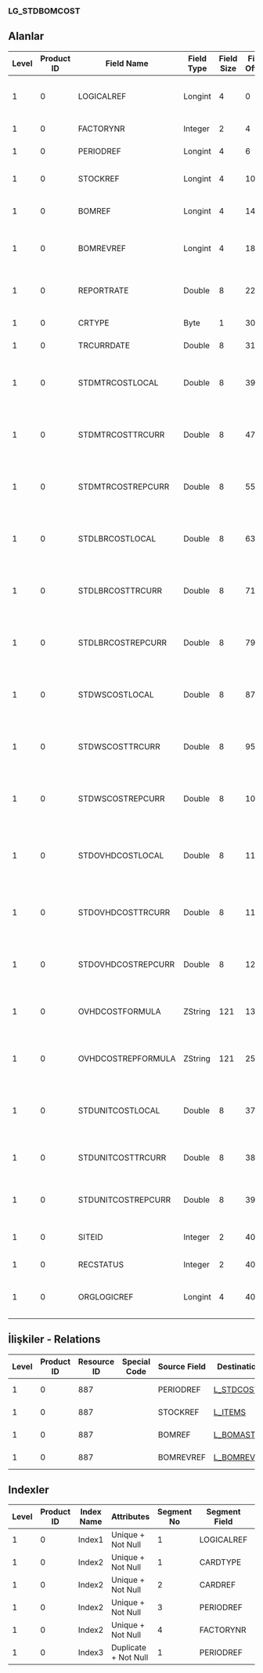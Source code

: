 ### LG_STDBOMCOST

## Alanlar

**Level**|**Product ID**|**Field Name**|**Field Type**|**Field Size**|**Field Offset**|**Türkçe Açıklama**|**Expression**
-----|-----|-----|-----|-----|-----|-----|-----
1|0|LOGICALREF|Longint|4|0|Standart reçete maliyeti log. Ref.|Standart BOM Cost Logical Reference
1|0|FACTORYNR|Integer|2|4|Fabrika Numarası|Plant Number
1|0|PERIODREF|Longint|4|6|Periyot ref.|Period Reference
1|0|STOCKREF|Longint|4|10|Malzeme Kartı Referansı|Item Card Reference
1|0|BOMREF|Longint|4|14|Ürün Reçetesi Referansı|BOM Reference
1|0|BOMREVREF|Longint|4|18|Ürün Reçetesi Revizyonu Referansı|BOM Revision Reference
1|0|REPORTRATE|Double|8|22|RD Kuru|Reporting Currency Exchange Rate
1|0|CRTYPE|Byte|1|30|Kullanımda Değil|NOT IN USE
1|0|TRCURRDATE|Double|8|31|Kullanımda Değil|NOT IN USE
1|0|STDMTRCOSTLOCAL|Double|8|39|Standart malzeme maliyeti (yerel para birimi)|Standart Material Cost (Local Currency)
1|0|STDMTRCOSTTRCURR|Double|8|47|Standart malzeme maliyeti (İD)|Standart Material Cost (Transaction Currency)
1|0|STDMTRCOSTREPCURR|Double|8|55|Standart malzeme maliyeti (RD)|Standart Material Cost (Reporting Currency)
1|0|STDLBRCOSTLOCAL|Double|8|63|Standart çalışan maliyeti (yerel para birimi)|Standart Employee Cost (Local Currency)
1|0|STDLBRCOSTTRCURR|Double|8|71|Standart çalışan maliyeti (İD)|Standart Employee Cost (Transaction Currency)
1|0|STDLBRCOSTREPCURR|Double|8|79|Standart çalışan maliyeti (RD)|Standart Employee Cost (Reporting Currency)
1|0|STDWSCOSTLOCAL|Double|8|87|Standart iş istasyonu maliyeti (yerel para birimi)|Standart Workstation Cost (Local Currency)
1|0|STDWSCOSTTRCURR|Double|8|95|Standart iş istasyonu maliyeti (İD)|Standart Workstation Cost (Transaction Currency)
1|0|STDWSCOSTREPCURR|Double|8|103|Standart iş istasyonu maliyeti (RD)|Standart Workstation Cost (Reporting Currency)
1|0|STDOVHDCOSTLOCAL|Double|8|111|Standart genel gider maliyeti (yerel para birimi)|Standart Overhead Cost (Local Currency)
1|0|STDOVHDCOSTTRCURR|Double|8|119|Standart genel gider maliyeti (İD)|Standart Overhead Cost (Transaction Currency)
1|0|STDOVHDCOSTREPCURR|Double|8|127|Standart genel gider maliyeti (RD)|Standart Overhead Cost (Reporting Currency)
1|0|OVHDCOSTFORMULA|ZString|121|135|Genel gider maliyet formülü|Overhead Cost Formula
1|0|OVHDCOSTREPFORMULA|ZString|121|256|Genel gider maliyet formülü (RD)|Overhead Cost Formula (Reporting Currency)
1|0|STDUNITCOSTLOCAL|Double|8|377|Standart birim maliyeti (yerel para birimi)|Standart Unit Cost (Local Currency)
1|0|STDUNITCOSTTRCURR|Double|8|385|Standart birim maliyeti (İD)|Standart Unit Cost (Transaction Currency)
1|0|STDUNITCOSTREPCURR|Double|8|393|Standart birim maliyeti (RD)|Standart Unit Cost (Reporting Currency)
1|0|SITEID|Integer|2|401|Veri Merkezi|Data Processing Site
1|0|RECSTATUS|Integer|2|403|Kayıt Durumu|Record Status
1|0|ORGLOGICREF|Longint|4|405|Orijinal Kayıt Log. Ref.|Original Record Logical Reference

## İlişkiler - Relations
**Level**|**Product ID**|**Resource ID**|**Special Code**|**Source Field**|**Destination Table**|**Destination Field**|**Relation Type**|**Extra Condition**
-----|-----|-----|-----|-----|-----|-----|-----|-----
1|0|887||PERIODREF|[L_STDCOSTPERIOD](../LG_STDCOSTPERIOD "L_STDCOSTPERIOD")|LOGICALREF|one-to-one|
1|0|887||STOCKREF|[L_ITEMS](../LG_ITEMS "L_ITEMS")|LOGICALREF|one-to-one|
1|0|887||BOMREF|[L_BOMASTER](../LG_BOMASTER "L_BOMASTER")|LOGICALREF|one-to-one|
1|0|887||BOMREVREF|[L_BOMREVSN](../LG_BOMREVSN "L_BOMREVSN")|LOGICALREF|one-to-one|

## Indexler
**Level**|**Product ID**|**Index Name**|**Attributes**|**Segment No**|**Segment Field**|**Sense**
-----|-----|-----|-----|-----|-----|-----
1|0|Index1|Unique + Not Null|1|LOGICALREF|Ascending
1|0|Index2|Unique + Not Null|1|CARDTYPE|Ascending
1|0|Index2|Unique + Not Null|2|CARDREF|Ascending
1|0|Index2|Unique + Not Null|3|PERIODREF|Ascending
1|0|Index2|Unique + Not Null|4|FACTORYNR|Ascending
1|0|Index3|Duplicate + Not Null|1|PERIODREF|Ascending

